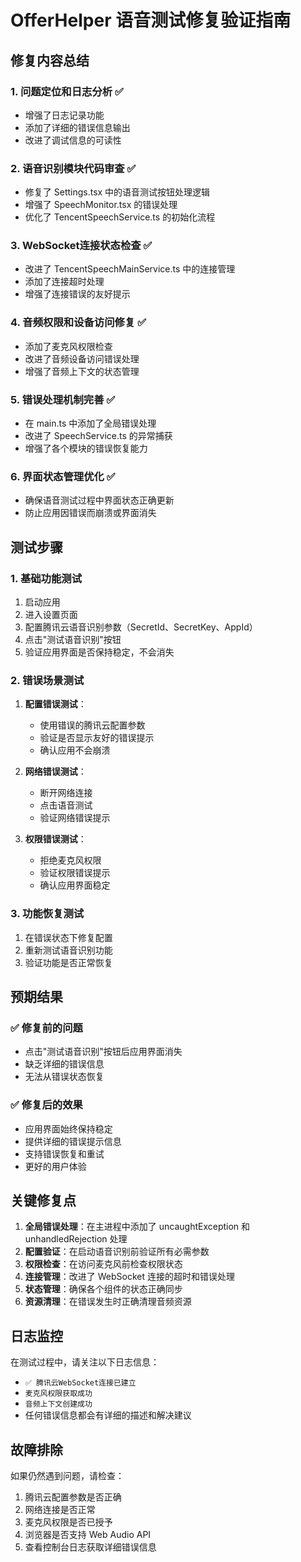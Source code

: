 # OfferHelper 语音测试修复验证指南

## 修复内容总结

### 1. 问题定位和日志分析 ✅

- 增强了日志记录功能
- 添加了详细的错误信息输出
- 改进了调试信息的可读性

### 2. 语音识别模块代码审查 ✅

- 修复了 Settings.tsx 中的语音测试按钮处理逻辑
- 增强了 SpeechMonitor.tsx 的错误处理
- 优化了 TencentSpeechService.ts 的初始化流程

### 3. WebSocket连接状态检查 ✅

- 改进了 TencentSpeechMainService.ts 中的连接管理
- 添加了连接超时处理
- 增强了连接错误的友好提示

### 4. 音频权限和设备访问修复 ✅

- 添加了麦克风权限检查
- 改进了音频设备访问错误处理
- 增强了音频上下文的状态管理

### 5. 错误处理机制完善 ✅

- 在 main.ts 中添加了全局错误处理
- 改进了 SpeechService.ts 的异常捕获
- 增强了各个模块的错误恢复能力

### 6. 界面状态管理优化 ✅

- 确保语音测试过程中界面状态正确更新
- 防止应用因错误而崩溃或界面消失

## 测试步骤

### 1. 基础功能测试

1. 启动应用
2. 进入设置页面
3. 配置腾讯云语音识别参数（SecretId、SecretKey、AppId）
4. 点击"测试语音识别"按钮
5. 验证应用界面是否保持稳定，不会消失

### 2. 错误场景测试

1. **配置错误测试**：
   - 使用错误的腾讯云配置参数
   - 验证是否显示友好的错误提示
   - 确认应用不会崩溃

2. **网络错误测试**：
   - 断开网络连接
   - 点击语音测试
   - 验证网络错误提示

3. **权限错误测试**：
   - 拒绝麦克风权限
   - 验证权限错误提示
   - 确认应用界面稳定

### 3. 功能恢复测试

1. 在错误状态下修复配置
2. 重新测试语音识别功能
3. 验证功能是否正常恢复

## 预期结果

### ✅ 修复前的问题

- 点击"测试语音识别"按钮后应用界面消失
- 缺乏详细的错误信息
- 无法从错误状态恢复

### ✅ 修复后的效果

- 应用界面始终保持稳定
- 提供详细的错误提示信息
- 支持错误恢复和重试
- 更好的用户体验

## 关键修复点

1. **全局错误处理**：在主进程中添加了 uncaughtException 和 unhandledRejection 处理
2. **配置验证**：在启动语音识别前验证所有必需参数
3. **权限检查**：在访问麦克风前检查权限状态
4. **连接管理**：改进了 WebSocket 连接的超时和错误处理
5. **状态管理**：确保各个组件的状态正确同步
6. **资源清理**：在错误发生时正确清理音频资源

## 日志监控

在测试过程中，请关注以下日志信息：

- `✅ 腾讯云WebSocket连接已建立`
- `麦克风权限获取成功`
- `音频上下文创建成功`
- 任何错误信息都会有详细的描述和解决建议

## 故障排除

如果仍然遇到问题，请检查：

1. 腾讯云配置参数是否正确
2. 网络连接是否正常
3. 麦克风权限是否已授予
4. 浏览器是否支持 Web Audio API
5. 查看控制台日志获取详细错误信息
